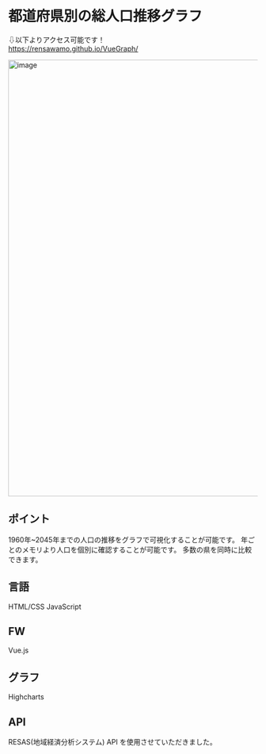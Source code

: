 # 都道府県別の総人口推移グラフ
⇩以下よりアクセス可能です！<br>
https://rensawamo.github.io/VueGraph/

<img width="881" alt="image" src="https://github.com/rensawamo/VueGraph/assets/106803080/80a5b905-6ac4-4db4-aa1e-05c7f0576cbc">

## ポイント
1960年~2045年までの人口の推移をグラフで可視化することが可能です。
年ごとのメモリより人口を個別に確認することが可能です。
多数の県を同時に比較できます。

## 言語
HTML/CSS JavaScript 

## FW
Vue.js

## グラフ
Highcharts

## API
RESAS(地域経済分析システム) API を使用させていただきました。
